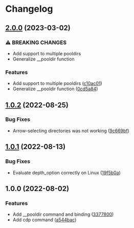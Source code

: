 # Changelog

## [2.0.0](https://github.com/agoloncser/fish-misc-plugins/compare/v1.0.2...v2.0.0) (2023-03-02)


### ⚠ BREAKING CHANGES

* Add support to multiple pooldirs
* Generalize __pooldir function

### Features

* Add support to multiple pooldirs ([c10ac01](https://github.com/agoloncser/fish-misc-plugins/commit/c10ac0136cefc1eb2824e965515fbf27f502a138))
* Generalize __pooldir function ([0cd5a84](https://github.com/agoloncser/fish-misc-plugins/commit/0cd5a84dc33ee1b0e36cf70d4834fdc1b454dbce))

## [1.0.2](https://github.com/agoloncser/fish-misc-plugins/compare/v1.0.1...v1.0.2) (2022-08-25)


### Bug Fixes

* Arrow-selecting directories was not working ([9c669bf](https://github.com/agoloncser/fish-misc-plugins/commit/9c669bfb5ad6b842781502fad07ce35248b6b5af))

## [1.0.1](https://github.com/agoloncser/fish-misc-plugins/compare/v1.0.0...v1.0.1) (2022-08-13)


### Bug Fixes

* Evaluate depth_option correctly on Linux ([19f5b0a](https://github.com/agoloncser/fish-misc-plugins/commit/19f5b0aa0e0ebaf28b49817e93166743931f2cf6))

## 1.0.0 (2022-08-02)


### Features

* Add __pooldir command and binding ([3377800](https://github.com/agoloncser/fish-misc-plugins/commit/337780093e6eae9566894d5cb82d0469d3bb0212))
* Add cdp command ([a544bac](https://github.com/agoloncser/fish-misc-plugins/commit/a544bacf2eccf6d2e057c5620b04e75e3a03b3dd))
